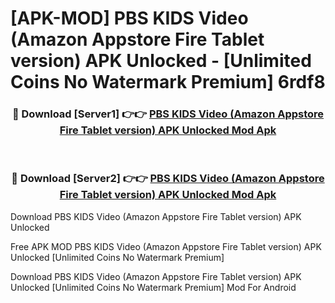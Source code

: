 # [APK-MOD] PBS KIDS Video (Amazon Appstore Fire Tablet version) APK Unlocked - [Unlimited Coins No Watermark Premium] 6rdf8



<div align="center">
<h3>🔴 Download [Server1] 👉👉 <a href="https://momento.my/?title=PBS_KIDS_Video_(Amazon_Appstore_Fire_Tablet_version)_APK_Unlocked">PBS KIDS Video (Amazon Appstore Fire Tablet version) APK Unlocked Mod Apk</a></h3><br>

<h3>🔴 Download [Server2] 👉👉 <a href="https://momento.my/?title=PBS_KIDS_Video_(Amazon_Appstore_Fire_Tablet_version)_APK_Unlocked">PBS KIDS Video (Amazon Appstore Fire Tablet version) APK Unlocked Mod Apk</a></h3>
</div>



Download PBS KIDS Video (Amazon Appstore Fire Tablet version) APK Unlocked 

Free APK MOD PBS KIDS Video (Amazon Appstore Fire Tablet version) APK Unlocked [Unlimited Coins No Watermark Premium]

Download PBS KIDS Video (Amazon Appstore Fire Tablet version) APK Unlocked [Unlimited Coins No Watermark Premium] Mod For Android
